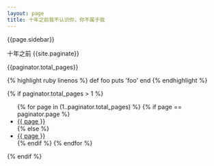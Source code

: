 ```yaml
---
layout: page
title: 十年之前我不认识你，你不属于我
---
```


{{page.sidebar}}




十年之前
{{site.paginate}}




{{paginator.total_pages}}



{% highlight ruby linenos %}
def foo
  puts 'foo'
end
{% endhighlight %}

{% if paginator.total_pages > 1 %}
		        <nav id="pagination">
		            <ul class="pagination">
		                {% for page in (1..paginator.total_pages) %}
		                    {% if page == paginator.page %}
		                        <li class="current"><a href="javascript:void(0);">{{ page }}</a></li>
		                    {% else %}
		                        <li><a href="/{%if page > 1 %}page{{ page }}/{% endif %}">{{ page }}</a></li>
		                    {% endif %}
		                {% endfor %}
		            </ul>
		        </nav>
		    {% endif %}		
